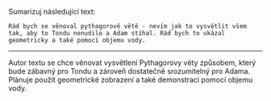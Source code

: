 Sumarizuj následující text:

```
Rád bych se věnoval pythagorově větě - nevím jak to vysvětlit všem tak, aby to Tondu nenudilo a Adam stíhal. Rád bych to ukázal geometricky a také pomocí objemu vody.
```

---

<!-- chatcmpl-749nQ2pHIlCOstDwUICtwcvR1QmFa -->

Autor textu se chce věnovat vysvětlení Pythagorovy věty způsobem, který bude zábavný pro Tondu a zároveň dostatečně srozumitelný pro Adama. Plánuje použít geometrické zobrazení a také demonstraci pomocí objemu vody.